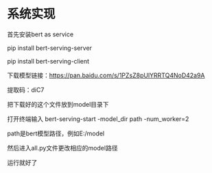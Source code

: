 # 系统实现
首先安装bert as service

pip install  bert-serving-server

pip install bert-serving-client

下载模型链接：https://pan.baidu.com/s/1PZsZ8pUlYRRTQ4NoD42a9A 

提取码：diC7  

把下载好的这个文件放到model目录下

打开终端输入  bert-serving-start  -model_dir path -num_worker=2

path是bert模型路径，例如E:/model

然后进入all.py文件更改相应的model路径

运行就好了
